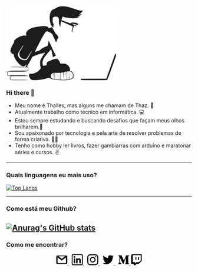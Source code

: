 <img src="./statics/images/study-development.svg" title="student" width=300 align="center" />

### Hi there 👋

- Meu nome é Thalles, mas alguns me chamam de Thaz. 🖖
- Atualmente trabalho como técnico em informática. 💻
- Estou sempre estudando e buscando desafios que façam meus olhos brilharem.🚀
- Sou apaixonado por tecnologia e pela arte de resolver problemas de forma criativa. 👨‍💻
- Tenho como hobby ler livros, fazer gambiarras com arduíno e maratonar séries e cursos. ✌
---
### Quais linguagens eu mais uso?
[![Top Langs](https://github-readme-stats.vercel.app/api/top-langs/?username=thazsobral&layout=compact)](https://github.com/anuraghazra/github-readme-stats)

---
### Como está meu Github?
[![Anurag's GitHub stats](https://github-readme-stats.vercel.app/api?username=thazsobral)](https://github.com/anuraghazra/github-readme-stats)
---
### Como me encontrar?
<p align="center">
  <a href="mailto:thazsobral@gmail.com" target="_blank">
    <img src="./statics/icons/gmail.svg" title="e-mail" width= 30 />
  </a>
  &nbsp;
  <a href="https://www.linkedin.com/in/thalles-sobral-414322b6/" target="_blank">
    <img src="./statics/icons/linkedin.svg" title="linkedin" width= 30 />
  </a>
  &nbsp;
  <a href="https://www.instagram.com/thaz.sobral/" target="_blank">
    <img src="./statics/icons/instagram.svg" title="instagram" width= 30 />
  </a>
  &nbsp;
  <a href="https://twitter.com/SobralThalles" target="_blank">
    <img src="./statics/icons/twitter.svg" title="twitter" width= 30 />
  </a>
  &nbsp;
  <a href="https://medium.com/@thazsobral" target="_blank">
    <img src="./statics/icons/medium.svg" title="medium" width= 30 />
  </a>
  <a href="https://www.twitch.tv/thazsobral" target="_blank">
    <img src="./statics/icons/twitch.svg" title="twitch" width= 30 />
  </a>
</p>
